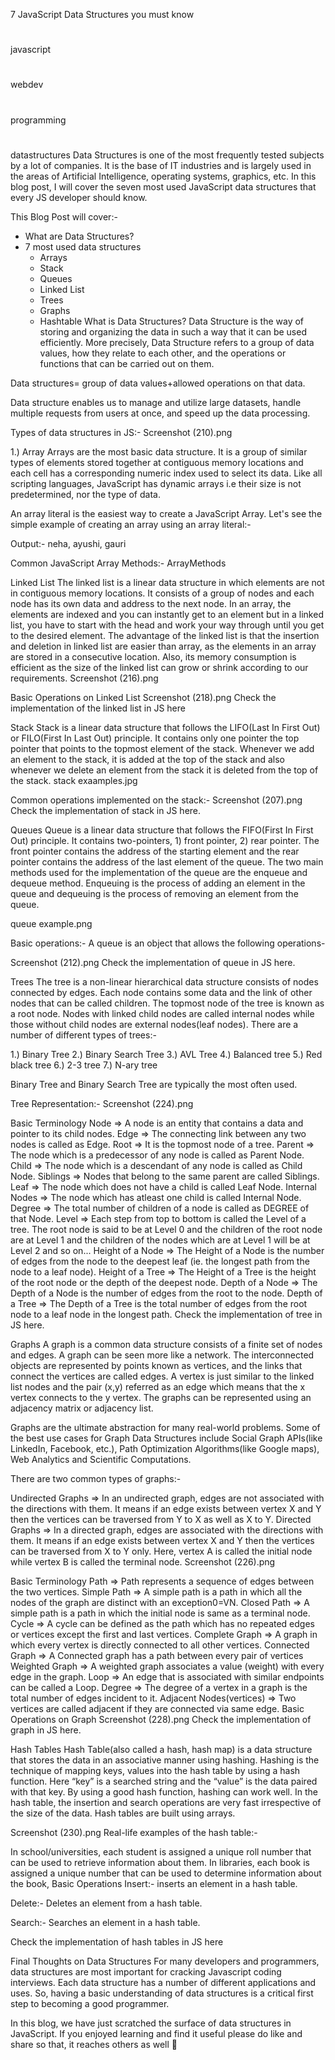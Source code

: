 7 JavaScript Data Structures you must know
#
javascript
#
webdev
#
programming
#
datastructures
Data Structures is one of the most frequently tested subjects by a lot of companies. It is the base of IT industries and is largely used in the areas of Artificial Intelligence, operating systems, graphics, etc.
In this blog post, I will cover the seven most used JavaScript data structures that every JS developer should know.

This Blog Post will cover:-
- What are Data Structures?
- 7 most used data structures
  - Arrays
  - Stack
  - Queues
  - Linked List
  - Trees
  - Graphs
  - Hashtable
What is Data Structures?
Data Structure is the way of storing and organizing the data in such a way that it can be used efficiently. More precisely, Data Structure refers to a group of data values, how they relate to each other, and the operations or functions that can be carried out on them.

Data structures= group of data values+allowed operations on that data.

Data structure enables us to manage and utilize large datasets, handle multiple requests from users at once, and speed up the data processing.

Types of data structures in JS:-
Screenshot (210).png

1.) Array
Arrays are the most basic data structure. It is a group of similar types of elements stored together at contiguous memory locations and each cell has a corresponding numeric index used to select its data. Like all scripting languages​​, JavaScript has dynamic arrays i.e their size is not predetermined, nor the type of data.

An array literal is the easiest way to create a JavaScript Array.
Let's see the simple example of creating an array using an array literal:-
<script>  
var users=["neha","ayushi","gauri"];  // creating an array
//iterate over an array 
for (i=0;i<users.length;i++){  
document.write(users[i] + ", ");  
}  
</script>  
Output:- neha, ayushi, gauri

Common JavaScript Array Methods:-
ArrayMethods

Linked List
The linked list is a linear data structure in which elements are not in contiguous memory locations. It consists of a group of nodes and each node has its own data and address to the next node. In an array, the elements are indexed and you can instantly get to an element but in a linked list, you have to start with the head and work your way through until you get to the desired element. The advantage of the linked list is that the insertion and deletion in linked list are easier than array, as the elements in an array are stored in a consecutive location. Also, its memory consumption is efficient as the size of the linked list can grow or shrink according to our requirements.
Screenshot (216).png

Basic Operations on Linked List
Screenshot (218).png
Check the implementation of the linked list in JS here

Stack
Stack is a linear data structure that follows the LIFO(Last In First Out) or FILO(First In Last Out) principle. It contains only one pointer the top pointer that points to the topmost element of the stack. Whenever we add an element to the stack, it is added at the top of the stack and also whenever we delete an element from the stack it is deleted from the top of the stack.
stack exaamples.jpg

Common operations implemented on the stack:-
Screenshot (207).png
Check the implementation of stack in JS here.

Queues
Queue is a linear data structure that follows the FIFO(First In First Out) principle. It contains two-pointers, 1) front pointer, 2) rear pointer. The front pointer contains the address of the starting element and the rear pointer contains the address of the last element of the queue. The two main methods used for the implementation of the queue are the enqueue and dequeue method. Enqueuing is the process of adding an element in the queue and dequeuing is the process of removing an element from the queue.

queue example.png

Basic operations:-
A queue is an object that allows the following operations-

Screenshot (212).png
Check the implementation of queue in JS here.

Trees
The tree is a non-linear hierarchical data structure consists of nodes connected by edges. Each node contains some data and the link of other nodes that can be called children. The topmost node of the tree is known as a root node. Nodes with linked child nodes are called internal nodes while those without child nodes are external nodes(leaf nodes).
There are a number of different types of trees:-

1.) Binary Tree
2.) Binary Search Tree
3.) AVL Tree
4.) Balanced tree
5.) Red black tree
6.) 2-3 tree
7.) N-ary tree

Binary Tree and Binary Search Tree are typically the most often used.

Tree Representation:-
Screenshot (224).png

Basic Terminology
Node => A node is an entity that contains a data and pointer to its child nodes.
Edge => The connecting link between any two nodes is called as Edge.
Root => It is the topmost node of a tree.
Parent => The node which is a predecessor of any node is called as Parent Node.
Child => The node which is a descendant of any node is called as Child Node.
Siblings => Nodes that belong to the same parent are called Siblings.
Leaf => The node which does not have a child is called Leaf Node.
Internal Nodes => The node which has atleast one child is called Internal Node.
Degree => The total number of children of a node is called as DEGREE of that Node.
Level => Each step from top to bottom is called the Level of a tree. The root node is said to be at Level 0 and the children of the root node are at Level 1 and the children of the nodes which are at Level 1 will be at Level 2 and so on...
Height of a Node => The Height of a Node is the number of edges from the node to the deepest leaf (ie. the longest path from the node to a leaf node).
Height of a Tree => The Height of a Tree is the height of the root node or the depth of the deepest node.
Depth of a Node => The Depth of a Node is the number of edges from the root to the node.
Depth of a Tree => The Depth of a Tree is the total number of edges from the root node to a leaf node in the longest path.
Check the implementation of tree in JS here.

Graphs
A graph is a common data structure consists of a finite set of nodes and edges. A graph can be seen more like a network. The interconnected objects are represented by points known as vertices, and the links that connect the vertices are called edges. A vertex is just similar to the linked list nodes and the pair (x,y) referred as an edge which means that the x vertex connects to the y vertex. The graphs can be represented using an adjacency matrix or adjacency list.

Graphs are the ultimate abstraction for many real-world problems. Some of the best use cases for Graph Data Structures include Social Graph APIs(like LinkedIn, Facebook, etc.), Path Optimization Algorithms(like Google maps), Web Analytics and Scientific Computations.

There are two common types of graphs:-

Undirected Graphs => In an undirected graph, edges are not associated with the directions with them. It means if an edge exists between vertex X and Y then the vertices can be traversed from Y to X as well as X to Y.
Directed Graphs => In a directed graph, edges are associated with the directions with them. It means if an edge exists between vertex X and Y then the vertices can be traversed from X to Y only. Here, vertex A is called the initial node while vertex B is called the terminal node.
Screenshot (226).png

Basic Terminology
Path => Path represents a sequence of edges between the two vertices.
Simple Path => A simple path is a path in which all the nodes of the graph are distinct with an exception0=VN.
Closed Path => A simple path is a path in which the initial node is same as a terminal node.
Cycle => A cycle can be defined as the path which has no repeated edges or vertices except the first and last vertices.
Complete Graph => A graph in which every vertex is directly connected to all other vertices.
Connected Graph => A Connected graph has a path between every pair of vertices
Weighted Graph => A weighted graph associates a value (weight) with every edge in the graph.
Loop => An edge that is associated with similar endpoints can be called a Loop.
Degree => The degree of a vertex in a graph is the total number of edges incident to it.
Adjacent Nodes(vertices) => Two vertices are called adjacent if they are connected via same edge.
Basic Operations on Graph
Screenshot (228).png
Check the implementation of graph in JS here.

Hash Tables
Hash Table(also called a hash, hash map) is a data structure that stores the data in an associative manner using hashing. Hashing is the technique of mapping keys, values into the hash table by using a hash function. Here “key” is a searched string and the “value” is the data paired with that key. By using a good hash function, hashing can work well. In the hash table, the insertion and search operations are very fast irrespective of the size of the data. Hash tables are built using arrays.

Screenshot (230).png
Real-life examples of the hash table:-

In school/universities, each student is assigned a unique roll number that can be used to retrieve information about them.
In libraries, each book is assigned a unique number that can be used to determine information about the book,
Basic Operations
Insert:- inserts an element in a hash table.

Delete:- Deletes an element from a hash table.

Search:- Searches an element in a hash table.

Check the implementation of hash tables in JS here

Final Thoughts on Data Structures
For many developers and programmers, data structures are most important for cracking Javascript coding interviews. Each data structure has a number of different applications and uses. So, having a basic understanding of data structures is a critical first step to becoming a good programmer.

In this blog, we have just scratched the surface of data structures in JavaScript. If you enjoyed learning and find it useful please do like and share so that, it reaches others as well 🤝